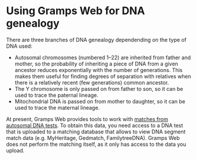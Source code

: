 # Using Gramps Web for DNA genealogy

There are three branches of DNA genealogy dependending on the type of DNA used:

- Autosomal chromosomes (numbered 1&ndash;22) are inherited from father and mother, so the probability of inheriting a piece of DNA from a given ancestor reduces exponentially with the number of generations. This makes them useful for finding degrees of separation with relatives when there is a relatively recent (few generations) common ancestor.
- The Y chromosome is only passed on from father to son, so it can be used to trace the paternal lineage.
- Mitochondrial DNA is passed on from mother to daughter, so it can be used to trace the maternal lineage.

At present, Gramps Web provides tools to work with [matches from autosomal DNA tests](dna-matches.md). To obtain this data, you need access to a DNA test that is uploaded to a matching database that allows to view DNA segment match data (e.g. MyHeritage, Gedmatch, FamilytreeDNA). Gramps Web does not perform the matching itself, as it only has access to the data you upload.